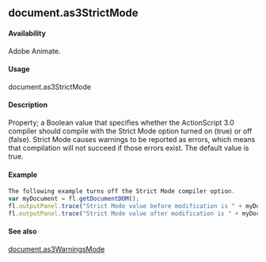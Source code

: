 ## document.as3StrictMode

#### Availability

Adobe Animate.

#### Usage

document.as3StrictMode

#### Description

Property; a Boolean value that specifies whether the ActionScript 3.0 compiler should compile with the Strict Mode option turned on (true) or off (false). Strict Mode causes warnings to be reported as errors, which means that compilation will not succeed if those errors exist. The default value is true.

#### Example

```javascript
The following example turns off the Strict Mode compiler option.
var myDocument = fl.getDocumentDOM();
fl.outputPanel.trace("Strict Mode value before modification is " + myDocument.as3StrictMode); myDocument.as3StrictMode = false;
fl.outputPanel.trace("Strict Mode value after modification is " + myDocument.as3StrictMode);

```
#### See also

[document.as3WarningsMode](../Document_object/docume20.md)

<span id="document.as3WarningsMode" class="anchor"></span>
